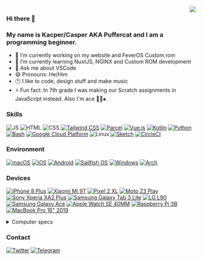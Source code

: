 <img align="right" src="https://github-readme-stats.vercel.app/api?username=KZacharski&show_icons=true&theme=vue-dark">

### Hi there 👋
### My name is Kacper/Casper AKA Puffercat and I am a programming beginner.

<!--
**KZacharski/KZacharski** is a ✨ _special_ ✨ repository because its `README.md` (this file) appears on your GitHub profile.

Here are some ideas to get you started:
-->

- 🔭 I’m currently working on my website and FeverOS Custom rom
- 🌱 I’m currently learning NuxtJS, NGINX and Custom ROM development
- 💬 Ask me about VSCode
- 😄 Pronouns: He/Him
- 🕐 I like to code, design stuff and make music
- ⚡ Fun fact: In 7th grade I was making our Scratch assignments in JavaScript instead. Also I'm ace 🏳️‍🌈♠️.

### Skills
![JS](https://img.shields.io/badge/JavaScript-F7DF1E?style=for-the-badge&logo=javascript&logoColor=000000&labelColor=F7DF1E)
![HTML](https://img.shields.io/badge/HTML-E34F26?style=for-the-badge&logo=html5&logoColor=FFFFFF&labelColor=E34F26)
![CSS](https://img.shields.io/badge/CSS-1572B6?style=for-the-badge&logo=css3&logoColor=FFFFFF&labelColor=1572B6)
[![Tailwind CSS](https://img.shields.io/badge/Tailwind_CSS-06B6D4?style=for-the-badge&logo=tailwindcss&logoColor=FFFFFF&labelColor=06B6D4)](https://tailwindcss.com)
[![Parcel](https://img.shields.io/badge/Parcel-b04b4c?style=for-the-badge&logoColor=FFFFFF&labelColor=b04b4c)](https://parceljs.org)
[![Vue.js](https://img.shields.io/badge/Vue.js-4FC08D?style=for-the-badge&logo=vue.js&logoColor=FFFFFF&labelColor=4FC08D)](https://vuejs.org)
[![Kotlin](https://img.shields.io/badge/Kotlin-7F52FF?style=for-the-badge&logo=kotlin&logoColor=FFFFFF&labelColor=7F52FF)](https://kotlinlang.org)
[![Python](https://img.shields.io/badge/Python-3776AB?style=for-the-badge&logo=python&logoColor=FFFFFF&labelColor=3776AB)](https://www.python.org)
[![Bash](https://img.shields.io/badge/Bash-4EAA25?style=for-the-badge&logo=gnubash&logoColor=FFFFFF&labelColor=4EAA25)](https://www.gnu.org/software/bash/)
[![Google Cloud Platform](https://img.shields.io/badge/Google_Cloud_Platform-4285F4?style=for-the-badge&logo=googlecloud&logoColor=FFFFFF&labelColor=4285F4)](https://cloud.google.com/)
![Linux](https://img.shields.io/badge/Linux-FCC624?style=for-the-badge&logo=linux&logoColor=000000&labelColor=FCC624)
[![Sketch](https://img.shields.io/badge/Sketch-F7B500?style=for-the-badge&logo=sketch&logoColor=000000&labelColor=F7B500)](https://sketch.com)
[![CircleCI](https://img.shields.io/badge/CircleCI-343434?style=for-the-badge&logo=circleci&logoColor=FFFFFF&labelColor=343434)](https://circleci.com)

### Environment
[![macOS](https://img.shields.io/badge/macOS-000000?style=for-the-badge&logo=macOS&logoColor=FFFFFF&labelColor=000000)](https://www.apple.com/macos/monterey/)
[![iOS](https://img.shields.io/badge/iOS-000000?style=for-the-badge&logo=apple&logoColor=FFFFFF&labelColor=000000)](https://www.apple.com/ios/ios-15/)
[![Android](https://img.shields.io/badge/Android-3DDC84?style=for-the-badge&logo=android&logoColor=FFFFFF&labelColor=3DDC84)](https://www.android.com/android-11/)
[![Sailfish OS](https://img.shields.io/badge/Sailfish_OS-163763?style=for-the-badge&logo=linux&logoColor=FFFFFF&labelColor=163763)](https://sailfishos.org/)
[![Windows](https://img.shields.io/badge/Windows-0078D6?style=for-the-badge&logo=windows95&logoColor=FFFFFF&labelColor=0078D6)](https://www.microsoft.com/en-us/windows/windows-11)
[![Arch](https://img.shields.io/badge/Arch-1793D1?style=for-the-badge&logo=archlinux&logoColor=FFFFFF&labelColor=1793D1)](https://archlinux.org)

### Devices
[![iPhone 8 Plus](https://img.shields.io/badge/iPhone_8_Plus-000000?style=for-the-badge&logo=apple&logoColor=FFFFFF&labelColor=000000)](https://support.apple.com/kb/SP768)
[![Xiaomi Mi 9T](https://img.shields.io/badge/Mi_9T-FF6900?style=for-the-badge&logo=xiaomi&logoColor=FFFFFF&labelColor=FF6900)](https://www.mi.com/global/mi-9-t/)
[![Pixel 2 XL](https://img.shields.io/badge/Pixel_2_XL-4285F4?style=for-the-badge&logo=google&logoColor=FFFFFF&labelColor=4285F4)](https://www.gsmarena.com/google_pixel_2_xl-8720.php)
[![Moto Z3 Play](https://img.shields.io/badge/Moto_Z3_Play-E1140A?style=for-the-badge&logo=motorola&logoColor=FFFFFF&labelColor=E1140A)](https://www.gsmarena.com/motorola_moto_z3_play-9003.php)
[![Sony Xperia XA2 Plus](https://img.shields.io/badge/Xperia_XA2_Plus-FFFFFF?style=for-the-badge&logo=sony&logoColor=000000&labelColor=FFFFFF)](https://www.gsmarena.com/sony_xperia_xa2_plus-9268.php)
[![Samsung Galaxy Tab 3 Lite](https://img.shields.io/badge/Samsung_Galaxy_Tab_3_Lite-1428A0?style=for-the-badge&logo=samsung&logoColor=FFFFFF&labelColor=1428A0)](https://www.gsmarena.com/samsung_galaxy_tab_3_lite_7_0-5969.php)
[![LG L90](https://img.shields.io/badge/LG_L90-A50034?style=for-the-badge&logo=lg&logoColor=FFFFFF&labelColor=A50034)](https://www.gsmarena.com/lg_l90_d405-6100.php)
[![Samsung Galaxy Ace](https://img.shields.io/badge/Samsung_Galaxy_Ace-1428A0?style=for-the-badge&logo=samsung&logoColor=FFFFFF&labelColor=1428A0)](https://www.gsmarena.com/samsung_galaxy_ace_s5830i-4664.php)
[![Apple Watch SE 40MM](https://img.shields.io/badge/Apple_Watch_SE_40MM-000000?style=for-the-badge&logo=apple&logoColor=FFFFFF&labelColor=000000)](https://www.apple.com/shop/buy-watch/apple-watch-se/40mm-gps-space-gray-aluminum-abyss-blue-braided-solo-loop-size-1-se)
[![Raspberry Pi 3B](https://img.shields.io/badge/Raspberry_Pi_3B-A22846?style=for-the-badge&logo=raspberrypi&logoColor=FFFFFF&labelColor=A22846)](https://www.raspberrypi.com/products/raspberry-pi-3-model-b/)
[![MacBook Pro 16" 2019](https://img.shields.io/badge/MacBook_Pro_16"_2019-000000?style=for-the-badge&logo=apple&logoColor=FFFFFF&labelColor=000000)](https://support.apple.com/kb/SP809)

<details>
  <summary>Computer specs</summary>
     • CPU: Intel Core i7-9750H<br>
     • Memory: 16 GB 2667 MHz DDR4<br>
     • GPU: AMD Radeon Pro 5300M<br>
     • Disk: 512 GB SSD
</details>

### Contact
[![Twitter](https://img.shields.io/badge/Twitter-1DA1F2?style=for-the-badge&logo=twitter&logoColor=FFFFFF&labelColor=1DA1F2)](https://twitter.com/puffercatt)
[![Telegram](https://img.shields.io/badge/Telegram-26A5E4?style=for-the-badge&logo=telegram&logoColor=FFFFFF&labelColor=26A5E4)](https://t.me/puffercat)
<!--

### My stack of choices (From all possible categories)
[![Apple](https://img.shields.io/badge/Apple-000000?style=for-the-badge&logo=apple&logoColor=FFFFFF&labelColor=000000)](https://apple.com)
[![Arch Linux](https://img.shields.io/badge/Arch_Linux-1793D1?style=for-the-badge&logo=archlinux&logoColor=FFFFFF&labelColor=1793D1)](https://archlinux.org)
[![Asana](https://img.shields.io/badge/Asana-273347?style=for-the-badge&logo=asana&logoColor=FFFFFF&labelColor=273347)](https://asana.com)
[![Behance](https://img.shields.io/badge/Behance-1769FF?style=for-the-badge&logo=behance&logoColor=FFFFFF&labelColor=1769FF)](http://be.net/puffercatdesign)
[![CircleCI](https://img.shields.io/badge/CircleCI-343434?style=for-the-badge&logo=circleci&logoColor=FFFFFF&labelColor=343434)](https://circleci.com)
[![Cloudflare](https://img.shields.io/badge/Cloudflare-F38020?style=for-the-badge&logo=cloudflare&logoColor=FFFFFF&labelColor=F38020)](https://www.cloudflare.com)
[![CNN](https://img.shields.io/badge/CNN-CC0000?style=for-the-badge&logo=cnn&logoColor=FFFFFF&labelColor=CC0000)](https://www.cnn.com)
[![Debian](https://img.shields.io/badge/Debian_(For_servers)-A81D33?style=for-the-badge&logo=debian&logoColor=FFFFFF&labelColor=A81D33)](https://www.debian.org)
[![DigitalOcean](https://img.shields.io/badge/DigitalOcean-0080FF?style=for-the-badge&logo=digitalocean&logoColor=FFFFFF&labelColor=0080FF)](https://www.digitalocean.com/?refcode=5bb1b40ff63e&utm_campaign=Referral_Invite&utm_medium=Referral_Program)
[![GitHub](https://img.shields.io/badge/GitHub-181717?style=for-the-badge&logo=github&logoColor=FFFFFF&labelColor=181717)](https://github.com/KZacharski)
[![GNOME](https://img.shields.io/badge/GNOME-4A86CF?style=for-the-badge&logo=gnome&logoColor=FFFFFF&labelColor=4A86CF)](https://gnome.org)
[![GoDaddy](https://img.shields.io/badge/GoDaddy-1BDBDB?style=for-the-badge&logo=godaddy&logoColor=FFFFFF&labelColor=1BDBDB)](https://godaddy.com)
[![HERE](https://img.shields.io/badge/HERE-00AFAA?style=for-the-badge&logo=here&logoColor=FFFFFF&labelColor=00AFAA)](https://here.com)
[![iCloud](https://img.shields.io/badge/iCloud-3693F3?style=for-the-badge&logo=icloud&logoColor=FFFFFF&labelColor=3693F3)](https://www.icloud.com)
[![IFTTT](https://img.shields.io/badge/IFTTT-000000?style=for-the-badge&logo=ifttt&logoColor=FFFFFF&labelColor=000000)](https://ifttt.com)
[![Ionic](https://img.shields.io/badge/Ionic-3880FF?style=for-the-badge&logo=ionic&logoColor=FFFFFF&labelColor=3880FF)](https://ionicframework.com/vue)
[![iTerm2](https://img.shields.io/badge/iTerm2-000000?style=for-the-badge&logo=iterm2&logoColor=FFFFFF&labelColor=000000)](https://iterm2.com)
[![MongoDB](https://img.shields.io/badge/MongoDB-47A248?style=for-the-badge&logo=mongodb&logoColor=FFFFFF&labelColor=47A248)](https://www.mongodb.com)
[![Neovim](https://img.shields.io/badge/Neovim-57A143?style=for-the-badge&logo=neovim&logoColor=FFFFFF&labelColor=57A143)](https://neovim.io)
[![OpenVPN](https://img.shields.io/badge/OpenVPN-EA7E20?style=for-the-badge&logo=openvpn&logoColor=FFFFFF&labelColor=EA7E20)](https://openvpn.net)
[![Pocket Casts](https://img.shields.io/badge/Pocket_Casts-F43E37?style=for-the-badge&logo=pocketcasts&logoColor=FFFFFF&labelColor=F43E37)](https://www.pocketcasts.com)
[![Prettier](https://img.shields.io/badge/Prettier-F7B93E?style=for-the-badge&logo=prettier&logoColor=000000&labelColor=F7B93E)](https://prettier.io)
[![Safari](https://img.shields.io/badge/Safari-000000?style=for-the-badge&logo=safari&logoColor=FFFFFF&labelColor=000000)](https://www.apple.com/safari/)
[![Signal](https://img.shields.io/badge/Signal-3A76F0?style=for-the-badge&logo=signal&logoColor=FFFFFF&labelColor=3A76F0)](https://signal.org)
[![Sketch](https://img.shields.io/badge/Sketch-F7B500?style=for-the-badge&logo=sketch&logoColor=000000&labelColor=F7B500)](https://sketch.com)
[![Spotify](https://img.shields.io/badge/Spotify-1DB954?style=for-the-badge&logo=spotify&logoColor=FFFFFF&labelColor=1DB954)](https://spotify.com)
[![Ubiquiti](https://img.shields.io/badge/Ubiquiti-0559C9?style=for-the-badge&logo=ubiquiti&logoColor=FFFFFF&labelColor=0559C9)](https://www.ui.com)
[![VS Code](https://img.shields.io/badge/VS_Code-007ACC?style=for-the-badge&logo=visualstudiocode&logoColor=FFFFFF&labelColor=007ACC)](https://code.visualstudio.com)
-->
